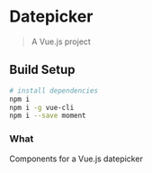 # Datepicker

> A Vue.js project

## Build Setup

``` bash
# install dependencies
npm i
npm i -g vue-cli
npm i --save moment
```

### What
Components for a Vue.js datepicker
